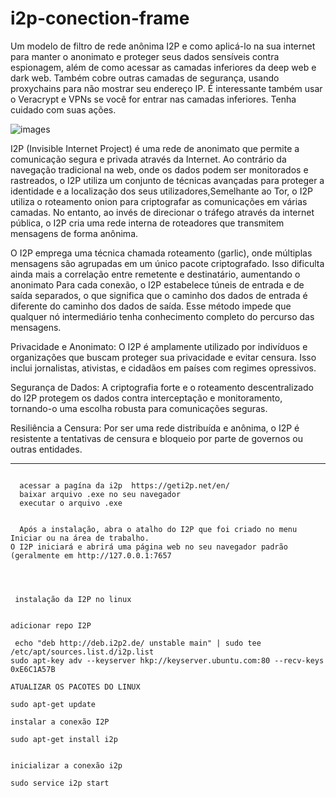 # i2p-conection-frame
Um modelo de filtro de rede anônima I2P e como aplicá-lo na sua internet para manter o anonimato e proteger seus dados sensíveis contra espionagem, além de como acessar as camadas inferiores da deep web e dark web. Também cobre outras camadas de segurança, usando proxychains para não mostrar seu endereço IP. É interessante também usar o Veracrypt e VPNs se você for entrar nas camadas inferiores. Tenha cuidado com suas ações.

![images](https://github.com/thaleshodan/i2p-conection-frame/assets/173853965/c6d3e8b3-2928-4ba7-b0c9-9d09bb53abec)

I2P (Invisible Internet Project) é uma rede de anonimato que permite a comunicação segura e privada através da Internet. Ao contrário da navegação tradicional na web, onde os dados podem ser monitorados e rastreados, o I2P utiliza um conjunto de técnicas avançadas para proteger a identidade e a localização dos seus utilizadores,Semelhante ao Tor, o I2P utiliza o roteamento onion  para criptografar as comunicações em várias camadas. No entanto, ao invés de direcionar o tráfego através da internet pública, o I2P cria uma rede interna de roteadores que transmitem mensagens de forma anônima.

O I2P emprega uma técnica chamada roteamento (garlic), onde múltiplas mensagens são agrupadas em um único pacote criptografado. Isso dificulta ainda mais a correlação entre remetente e destinatário, aumentando o anonimato Para cada conexão, o I2P estabelece túneis de entrada e de saída separados, o que significa que o caminho dos dados de entrada é diferente do caminho dos dados de saída. Esse método impede que qualquer nó intermediário tenha conhecimento completo do percurso das mensagens. 

Privacidade e Anonimato: O I2P é amplamente utilizado por indivíduos e organizações que buscam proteger sua privacidade e evitar censura. Isso inclui jornalistas, ativistas, e cidadãos em países com regimes opressivos.

Segurança de Dados: A criptografia forte e o roteamento descentralizado do I2P protegem os dados contra interceptação e monitoramento, tornando-o uma escolha robusta para comunicações seguras.

Resiliência a Censura: Por ser uma rede distribuída e anônima, o I2P é resistente a tentativas de censura e bloqueio por parte de governos ou outras entidades.

----------------------------------------------------------------------------------------------------------------------------------------------------------------------------



``` instalação da conexão I2P no Windows

  acessar a pagína da i2p  https://geti2p.net/en/
  baixar arquivo .exe no seu navegador
  executar o arquivo .exe

```

```configuração da I2P no windows

  Após a instalação, abra o atalho do I2P que foi criado no menu Iniciar ou na área de trabalho.
O I2P iniciará e abrirá uma página web no seu navegador padrão (geralmente em http://127.0.0.1:7657




 instalação da I2P no linux


adicionar repo I2P

 echo "deb http://deb.i2p2.de/ unstable main" | sudo tee /etc/apt/sources.list.d/i2p.list
sudo apt-key adv --keyserver hkp://keyserver.ubuntu.com:80 --recv-keys 0xE6C1A57B

ATUALIZAR OS PACOTES DO LINUX

sudo apt-get update

instalar a conexão I2P

sudo apt-get install i2p


inicializar a conexão i2p

sudo service i2p start


